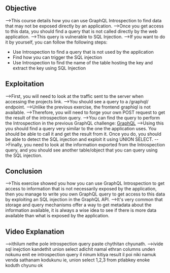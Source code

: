 ## Objective
-->This course details how you can use GraphQL Introspection to find data that may not be exposed directly by an application.
-->Once you get access to this data, you should find a query that is not called directly by the web application.
-->This query is vulnerable to SQL Injection.
-->If you want to do it by yourself, you can follow the following steps:
-   Use Introspection to find a query that is not used by the application
-   Find how you can trigger the SQL injection
-   Use Introspection to find the name of the table hosting the key and extract the key using SQL Injection

## Exploitation
-->First, you will need to look at the traffic sent to the server when accessing the projects link.
-->You should see a query to a /graphql/ endpoint.
-->Unlike the previous exercise, the frontend graphiql is not available.
-->Therefore, you will need to forge your own POST request to get the result of the introspection query.
-->You can find the query to perform the Introspection in the previous GraphQL challenge: [GraphQL](https://pentesterlab.com/exercises/graphql/course)
-->Using this you should find a query very similar to the one the application uses. You should be able to call it and get the result from it. Once you do, you should be able to detect the SQL injection and exploit it using UNION SELECT.
-->Finally, you need to look at the information exported from the Introspection query, and you should see another table/object that you can query using the SQL injection.

## Conclusion
-->This exercise showed you how you can use GraphQL Introspection to get access to information that is not necessarily exposed by the application, then you manage to write you own GraphQL query to get access to this data by exploiting an SQL injection in the GraphQL API.
-->It's very common that storage and query mechanisms offer a way to get metadata about the information available, it is always a wise idea to see if there is more data available than what is exposed by the application.

## Video Explanation
-->ithilum nethe pole introspection query paste chythitan chyunath.
-->ivide sql inejction kandethit union select adichit namal ethran columns unden nokunu enit ee introspection query il ninum kitiya result il poi niki namuk venda sathanam kodukunu ie, union select 1,2,3 from ptlabkey   enoke koduth chyunu ok